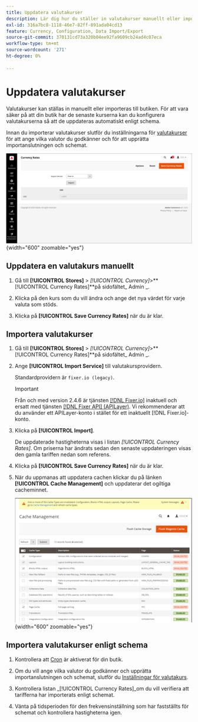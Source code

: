 ```yaml
---
title: Uppdatera valutakurser
description: Lär dig hur du ställer in valutakurser manuellt eller importerar dem till din butik.
exl-id: 316a7bc8-1118-46e7-82ff-891ada04cd13
feature: Currency, Configuration, Data Import/Export
source-git-commit: 370131cd73a320b04ee92fa9609cb24ad4c07eca
workflow-type: tm+mt
source-wordcount: '271'
ht-degree: 0%

---
```


# Uppdatera valutakurser

Valutakurser kan ställas in manuellt eller importeras till butiken. För att vara säker på att din butik har de senaste kurserna kan du konfigurera valutakurserna så att de uppdateras automatiskt enligt schema.

Innan du importerar valutakurser slutför du inställningarna för [valutakurser](currency-configuration.md) för att ange vilka valutor du godkänner och för att upprätta importanslutningen och schemat.

![Valutakurser](./assets/stores-currency-rate-update.png){width="600" zoomable="yes"}

## Uppdatera en valutakurs manuellt

1. Gå till **[!UICONTROL Stores]** > _[!UICONTROL Currency]_>**[!UICONTROL Currency Rates]**på sidofältet_ Admin _.

1. Klicka på den kurs som du vill ändra och ange det nya värdet för varje valuta som stöds.

1. Klicka på **[!UICONTROL Save Currency Rates]** när du är klar.

## Importera valutakurser

1. Gå till **[!UICONTROL Stores]** > _[!UICONTROL Currency]_>**[!UICONTROL Currency Rates]**på sidofältet_ Admin _.

1. Ange **[!UICONTROL Import Service]** till valutakursprovidern.

   Standardprovidern är `fixer.io (legacy)`.

   >[!IMPORTANT]
   >
   >Från och med version 2.4.6 är tjänsten [[!DNL Fixer.io]](https://fixer.io/) inaktuell och ersatt med tjänsten [[!DNL Fixer API] (APILayer)](https://apilayer.com/marketplace/fixer-api). Vi rekommenderar att du använder ett APILayer-konto i stället för ett inaktuellt [!DNL Fixer.io]-konto.

1. Klicka på **[!UICONTROL Import]**.

   De uppdaterade hastigheterna visas i listan _[!UICONTROL Currency Rates]_. Om priserna har ändrats sedan den senaste uppdateringen visas den gamla tariffen nedan som referens.

1. Klicka på **[!UICONTROL Save Currency Rates]** när du är klar.

1. När du uppmanas att uppdatera cachen klickar du på länken **[!UICONTROL Cache Management]** och uppdaterar det ogiltiga cacheminnet.

   ![Systemmeddelande - uppdatera den ogiltiga cachen](./assets/currency-cache-update.png){width="600" zoomable="yes"}

## Importera valutakurser enligt schema

1. Kontrollera att [Cron](../systems/cron.md) är aktiverat för din butik.

1. Om du vill ange vilka valutor du godkänner och upprätta importanslutningen och schemat, slutför du [Inställningar för valutakurs](currency-configuration.md).

1. Kontrollera listan _[!UICONTROL Currency Rates]_om du vill verifiera att tarifferna har importerats enligt schemat.

1. Vänta på tidsperioden för den frekvensinställning som har fastställts för schemat och kontrollera hastigheterna igen.
